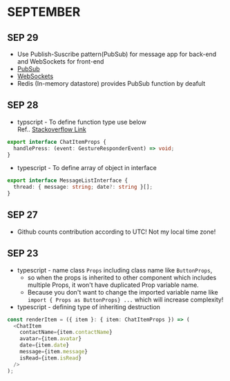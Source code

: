# SEPTEMBER

## SEP 29
- Use Publish-Suscribe pattern(PubSub) for message app for back-end and WebSockets for front-end
- [PubSub](https://aws.amazon.com/pub-sub-messaging/)
- [WebSockets](https://en.wikipedia.org/wiki/WebSocket)
- Redis (In-memory datastore) provides PubSub function by deafult


## SEP 28
- typscript - To define function type use below  
  Ref.. [Stackoverflow Link](https://stackoverflow.com/questions/59901680/typescript-onpress-type)
```ts
export interface ChatItemProps {
  handlePress: (event: GestureResponderEvent) => void;
}
```

- typescript - To define array of object in interface

```ts
export interface MessageListInterface {
  thread: { message: string; date?: string }[];
}
```

## SEP 27

- Github counts contribution according to UTC! Not my local time zone!

## SEP 23

- typescript - name class `Props` including class name like `ButtonProps`,
  - so when the props is inherited to other component which includes multiple Props, it won't have duplicated Prop variable name.
  - Because you don't want to change the imported variable name like `import { Props as ButtonProps} ...` which will increase complexity!
- typescript - defining type of inheriting destruction

```ts
const renderItem = ({ item }: { item: ChatItemProps }) => (
  <ChatItem
    contactName={item.contactName}
    avatar={item.avatar}
    date={item.date}
    message={item.message}
    isRead={item.isRead}
  />
);
```
